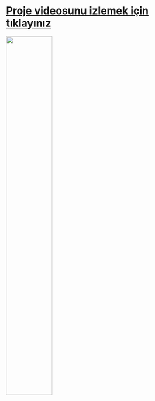 <a href="https://youtu.be/ZLMWGTsMHTA"><h1><b>Proje videosunu izlemek için tıklayınız</b></h1></a>
[<img src="https://technotoday.com.tr/wp-content/uploads/2023/04/youtube-siyah-ekran-sorunu.jpg" width="50%">](https://youtu.be/ZLMWGTsMHTA)
